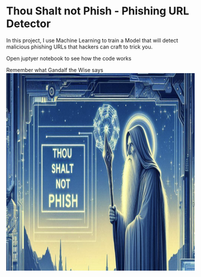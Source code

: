 # Thou Shalt not Phish - Phishing URL Detector 

In this project, I use Machine Learning to train a Model that will detect malicious phishing URLs that hackers can craft to trick you.

Open juptyer notebook to see how the code works

Remember what Gandalf the Wise says
<img src="gandalf-thou-shalt-not-phish.png" width="930" height="527">

